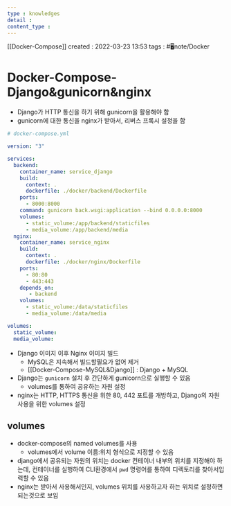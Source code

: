 ```yaml
---
type : knowledges
detail : 
content_type :
---
```


[[Docker-Compose]]
created : 2022-03-23 13:53
tags : #🖥️note/Docker  

# Docker-Compose-Django&gunicorn&nginx

- Django가 HTTP 통신을 하기 위해 gunicorn을 활용해야 함
- gunicorn에 대한 통신을 nginx가 받아서, 리버스 프록시 설정을 함

```yaml
# docker-compose.yml

version: "3"

services:
  backend:
    container_name: service_django
    build:
      context: .
      dockerfile: ./docker/backend/Dockerfile
    ports:
      - 8000:8000
    command: gunicorn back.wsgi:application --bind 0.0.0.0:8000
    volumes:
      - static_volume:/app/backend/staticfiles
      - media_volume:/app/backend/media
  nginx:
    container_name: service_nginx
    build:
      context: .
      dockerfile: ./docker/nginx/Dockerfile
    ports:
      - 80:80
      - 443:443
    depends_on:
       - backend
    volumes:
      - static_volume:/data/staticfiles
      - media_volume:/data/media

volumes:
  static_volume:
  media_volume:
```

- Django 이미지 이후 Nginx 이미지 빌드
	- MySQL은 지속해서 빌드할필요가 없어 제거
	- [[Docker-Compose-MySQL&Django]] : Django + MySQL
- Django는 `gunicorn` 설치 후 간단하게 gunicorn으로 실행할 수 있음
	- volumes를 통하여 공유하는 자원 설정
- nginx는 HTTP, HTTPS 통신을 위한 80, 442 포트를 개방하고, Django의 자원 사용을 위한 volumes 설정

## volumes
- docker-compose의 named volumes를 사용
	- volumes에서 volume 이름:위치 형식으로 지정할 수 있음
- django에서 공유되는 자원의 위치는 docker 컨테이너 내부의 위치를 지정해야 하는데, 컨테이너를 실행하여 CLI환경에서 `pwd` 명령어를 통하여 디렉토리를 찾아서입력할 수 있음
- nginx는 받아서 사용해서인지, volumes 위치를 사용하고자 하는 위치로 설정하면 되는것으로 보임
